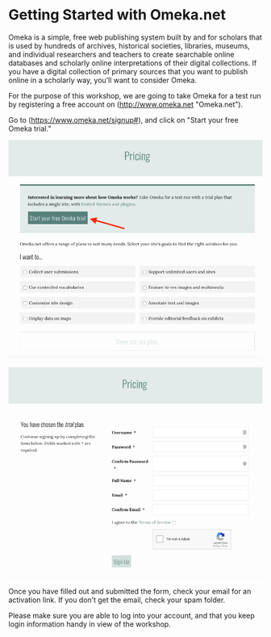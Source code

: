 # Getting Started with Omeka.net

Omeka is a simple, free web publishing system built by and for scholars that is used by hundreds of archives, historical societies, libraries, museums, and individual researchers and teachers to create searchable online databases and scholarly online interpretations of their digital collections. If you have a digital collection of primary sources that you want to publish online in a scholarly way, you’ll want to consider Omeka.
 
For the purpose of this workshop, we are going to take Omeka for a test run by registering a free account on (http://www.omeka.net "Omeka.net").

Go to (https://www.omeka.net/signup#), and click on "Start your free Omeka trial."

![alt text](screenshot1.png "Screenshot Omeka Registration")

![alt text](screenshot2.png "Screenshot Omeka Registration")

Once you have filled out and submitted the form, check your email for an activation link. If you don’t get the email, check your spam folder. 

Please make sure you are able to log into your account, and that you keep login information handy in view of the workshop. 
